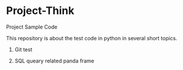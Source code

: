 # Project-Think

Project Sample Code

This repository is about the test code in python in several short topics.

1) Git test

2) SQL queary related panda frame
